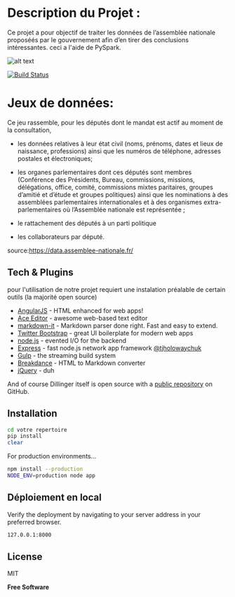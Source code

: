 # Description du Projet :
Ce projet a pour objectif de traiter les données de l’assemblée nationale 
proposéés par le gouvernement afin d’en tirer des conclusions intéressantes.
ceci a l'aide de PySpark.

![alt text](https://databricks.com/wp-content/uploads/2018/12/PySpark-1024x164.png)




[![Build Status](https://travis-ci.org/joemccann/dillinger.svg?branch=master)](https://spark.apache.org/docs/latest/api/python/)


# Jeux de données:
Ce jeu rassemble, pour les députés dont le mandat est actif au moment de la consultation,

- les données relatives à leur état civil  (noms, prénoms, dates et lieux de naissance, professions) ainsi que les numéros de téléphone, adresses postales et électroniques;

- les organes parlementaires  dont  ces députés sont membres  (Conférence des Présidents,  Bureau,  commissions, missions, délégations, office, comité, commissions mixtes paritaires, groupes d’amitié et d’étude et groupes politiques) ainsi que les nominations à des assemblées parlementaires internationales et à des organismes extra-parlementaires où l’Assemblée nationale est représentée ;

- le rattachement des députés à un parti politique

- les collaborateurs par député.


source:https://data.assemblee-nationale.fr/




## Tech & Plugins

pour l'utilisation de notre projet requiert une instalation préalable de certain outils (la majorité open source)

- [AngularJS] - HTML enhanced for web apps!
- [Ace Editor] - awesome web-based text editor
- [markdown-it] - Markdown parser done right. Fast and easy to extend.
- [Twitter Bootstrap] - great UI boilerplate for modern web apps
- [node.js] - evented I/O for the backend
- [Express] - fast node.js network app framework [@tjholowaychuk]
- [Gulp] - the streaming build system
- [Breakdance](https://breakdance.github.io/breakdance/) - HTML
to Markdown converter
- [jQuery] - duh

And of course Dillinger itself is open source with a [public repository][dill]
 on GitHub.

## Installation



```sh
cd votre repertoire
pip install 
clear
```

For production environments...

```sh
npm install --production
NODE_ENV=production node app
```







## Déploiement en local 

Verify the deployment by navigating to your server address in
your preferred browser.

```sh
127.0.0.1:8000
```

## License

MIT

**Free Software**

[//]: # (These are reference links used in the body of this note and get stripped out when the markdown processor does its job. There is no need to format nicely because it shouldn't be seen. Thanks SO - http://stackoverflow.com/questions/4823468/store-comments-in-markdown-syntax)

   [dill]: <https://github.com/joemccann/dillinger>
   [git-repo-url]: <https://github.com/joemccann/dillinger.git>
   [john gruber]: <http://daringfireball.net>
   [df1]: <http://daringfireball.net/projects/markdown/>
   [markdown-it]: <https://github.com/markdown-it/markdown-it>
   [Ace Editor]: <http://ace.ajax.org>
   [node.js]: <http://nodejs.org>
   [Twitter Bootstrap]: <http://twitter.github.com/bootstrap/>
   [jQuery]: <http://jquery.com>
   [@tjholowaychuk]: <http://twitter.com/tjholowaychuk>
   [express]: <http://expressjs.com>
   [AngularJS]: <http://angularjs.org>
   [Gulp]: <http://gulpjs.com>

   [PlDb]: <https://github.com/joemccann/dillinger/tree/master/plugins/dropbox/README.md>
   [PlGh]: <https://github.com/joemccann/dillinger/tree/master/plugins/github/README.md>
   [PlGd]: <https://github.com/joemccann/dillinger/tree/master/plugins/googledrive/README.md>
   [PlOd]: <https://github.com/joemccann/dillinger/tree/master/plugins/onedrive/README.md>
   [PlMe]: <https://github.com/joemccann/dillinger/tree/master/plugins/medium/README.md>
   [PlGa]: <https://github.com/RahulHP/dillinger/blob/master/plugins/googleanalytics/README.md>
